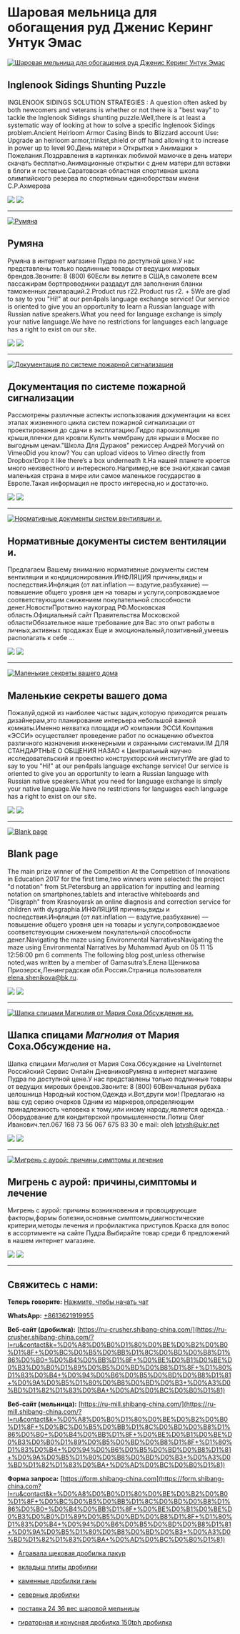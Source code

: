 # Шаровая мельница для обогащения руд Дженис Керинг Унтук Эмас

<a href="https://swt.shibang-china.com/?l=ru&img&k=%D0%A8%D0%B0%D1%80%D0%BE%D0%B2%D0%B0%D1%8F+%D0%BC%D0%B5%D0%BB%D1%8C%D0%BD%D0%B8%D1%86%D0%B0+%D0%B4%D0%BB%D1%8F+%D0%BE%D0%B1%D0%BE%D0%B3%D0%B0%D1%89%D0%B5%D0%BD%D0%B8%D1%8F+%D1%80%D1%83%D0%B4+%D0%94%D0%B6%D0%B5%D0%BD%D0%B8%D1%81+%D0%9A%D0%B5%D1%80%D0%B8%D0%BD%D0%B3+%D0%A3%D0%BD%D1%82%D1%83%D0%BA+%D0%AD%D0%BC%D0%B0%D1%81" target="_blank">![Шаровая мельница для обогащения руд Дженис Керинг Унтук Эмас](http://static.shibang-china.com/all-800x300/1022.jpg)</a>

## Inglenook Sidings Shunting Puzzle
INGLENOOK SIDINGS SOLUTION STRATEGIES : A question often asked by both newcomers and veterans is whether or not there is a &quot;best way&quot; to tackle the Inglenook Sidings shunting puzzle.Well,there is at least a systematic way of looking at how to solve a specific Inglenook Sidings problem.Ancient Heirloom Armor Casing Binds to Blizzard account Use: Upgrade an heirloom armor,trinket,shield or off hand allowing it to increase in power up to level 90.День матери &#187; Открытки &#187; Анимашки &#187; Пожелания.Поздравления в картинках любимой мамочке в день матери скачать бесплатно.Анимационные открытки с днем матери для вставки в блоги и гостевые.Саратовская областная спортивная школа олимпийского резерва по спортивным единоборствам имени С.Р.Ахмерова


<a href="https://whatsapp.shibangsoft.com/WhatsApp.php" target="_blank" title="WhatsApp">![](http://static.shibang-china.com/icon/whatsapp.png)</a> <a href="https://swt.shibang-china.com/?l=ru&icon&k=%D0%A8%D0%B0%D1%80%D0%BE%D0%B2%D0%B0%D1%8F+%D0%BC%D0%B5%D0%BB%D1%8C%D0%BD%D0%B8%D1%86%D0%B0+%D0%B4%D0%BB%D1%8F+%D0%BE%D0%B1%D0%BE%D0%B3%D0%B0%D1%89%D0%B5%D0%BD%D0%B8%D1%8F+%D1%80%D1%83%D0%B4+%D0%94%D0%B6%D0%B5%D0%BD%D0%B8%D1%81+%D0%9A%D0%B5%D1%80%D0%B8%D0%BD%D0%B3+%D0%A3%D0%BD%D1%82%D1%83%D0%BA+%D0%AD%D0%BC%D0%B0%D1%81" target="_blank">![](http://static.shibang-china.com/icon/chat-ru.png)</a>

---

<a href="https://swt.shibang-china.com/?l=ru&img&k=%D0%A8%D0%B0%D1%80%D0%BE%D0%B2%D0%B0%D1%8F+%D0%BC%D0%B5%D0%BB%D1%8C%D0%BD%D0%B8%D1%86%D0%B0+%D0%B4%D0%BB%D1%8F+%D0%BE%D0%B1%D0%BE%D0%B3%D0%B0%D1%89%D0%B5%D0%BD%D0%B8%D1%8F+%D1%80%D1%83%D0%B4+%D0%94%D0%B6%D0%B5%D0%BD%D0%B8%D1%81+%D0%9A%D0%B5%D1%80%D0%B8%D0%BD%D0%B3+%D0%A3%D0%BD%D1%82%D1%83%D0%BA+%D0%AD%D0%BC%D0%B0%D1%81" target="_blank">![Румяна](http://static.shibang-china.com/all-800x300/1448.jpg)</a>

## Румяна
Румяна в интернет магазине Пудра по доступной цене.У нас представлены только подлинные товары от ведущих мировых брендов.Звоните: 8 (800) 60Если вы летите в США,в самолете всем пассажирам бортпроводники раздадут для заполнения бланки таможенных деклараций.2.Product rus r22.Product rus r2. + 5We are glad to say to you &quot;Hi!&quot; at our pen4pals language exchange service! Our service is oriented to give you an opportunity to learn a Russian language with Russian native speakers.What you need for language exchange is simply your native language.We have no restrictions for languages each language has a right to exist on our site.


<a href="https://whatsapp.shibangsoft.com/WhatsApp.php" target="_blank" title="WhatsApp">![](http://static.shibang-china.com/icon/whatsapp.png)</a> <a href="https://swt.shibang-china.com/?l=ru&icon&k=%D0%A8%D0%B0%D1%80%D0%BE%D0%B2%D0%B0%D1%8F+%D0%BC%D0%B5%D0%BB%D1%8C%D0%BD%D0%B8%D1%86%D0%B0+%D0%B4%D0%BB%D1%8F+%D0%BE%D0%B1%D0%BE%D0%B3%D0%B0%D1%89%D0%B5%D0%BD%D0%B8%D1%8F+%D1%80%D1%83%D0%B4+%D0%94%D0%B6%D0%B5%D0%BD%D0%B8%D1%81+%D0%9A%D0%B5%D1%80%D0%B8%D0%BD%D0%B3+%D0%A3%D0%BD%D1%82%D1%83%D0%BA+%D0%AD%D0%BC%D0%B0%D1%81" target="_blank">![](http://static.shibang-china.com/icon/chat-ru.png)</a>

---

<a href="https://swt.shibang-china.com/?l=ru&img&k=%D0%A8%D0%B0%D1%80%D0%BE%D0%B2%D0%B0%D1%8F+%D0%BC%D0%B5%D0%BB%D1%8C%D0%BD%D0%B8%D1%86%D0%B0+%D0%B4%D0%BB%D1%8F+%D0%BE%D0%B1%D0%BE%D0%B3%D0%B0%D1%89%D0%B5%D0%BD%D0%B8%D1%8F+%D1%80%D1%83%D0%B4+%D0%94%D0%B6%D0%B5%D0%BD%D0%B8%D1%81+%D0%9A%D0%B5%D1%80%D0%B8%D0%BD%D0%B3+%D0%A3%D0%BD%D1%82%D1%83%D0%BA+%D0%AD%D0%BC%D0%B0%D1%81" target="_blank">![Документация по системе пожарной сигнализации](http://static.shibang-china.com/all-800x300/998.jpg)</a>

## Документация по системе пожарной сигнализации
Рассмотрены различные аспекты использования документации на всех этапах жизненного цикла систем пожарной сигнализации от проектирования до сдачи в эксплатацию.Гидро пароизоляция крыши,пленки для кровли.Купить мембрану для крыши в Москве по выгодным ценам.&quot;Школа Для Дураков&quot; режиссер Андрей Могучий on VimeoDid you know? You can upload videos to Vimeo directly from Dropbox!Drop it like there’s a box underneath it.На нашей планете кроется много неизвестного и интересного.Например,не все знают,какая самая маленькая страна в мире или самое маленькое государство в Европе.Такая информация не просто интересна,но и достаточно.


<a href="https://whatsapp.shibangsoft.com/WhatsApp.php" target="_blank" title="WhatsApp">![](http://static.shibang-china.com/icon/whatsapp.png)</a> <a href="https://swt.shibang-china.com/?l=ru&icon&k=%D0%A8%D0%B0%D1%80%D0%BE%D0%B2%D0%B0%D1%8F+%D0%BC%D0%B5%D0%BB%D1%8C%D0%BD%D0%B8%D1%86%D0%B0+%D0%B4%D0%BB%D1%8F+%D0%BE%D0%B1%D0%BE%D0%B3%D0%B0%D1%89%D0%B5%D0%BD%D0%B8%D1%8F+%D1%80%D1%83%D0%B4+%D0%94%D0%B6%D0%B5%D0%BD%D0%B8%D1%81+%D0%9A%D0%B5%D1%80%D0%B8%D0%BD%D0%B3+%D0%A3%D0%BD%D1%82%D1%83%D0%BA+%D0%AD%D0%BC%D0%B0%D1%81" target="_blank">![](http://static.shibang-china.com/icon/chat-ru.png)</a>

---

<a href="https://swt.shibang-china.com/?l=ru&img&k=%D0%A8%D0%B0%D1%80%D0%BE%D0%B2%D0%B0%D1%8F+%D0%BC%D0%B5%D0%BB%D1%8C%D0%BD%D0%B8%D1%86%D0%B0+%D0%B4%D0%BB%D1%8F+%D0%BE%D0%B1%D0%BE%D0%B3%D0%B0%D1%89%D0%B5%D0%BD%D0%B8%D1%8F+%D1%80%D1%83%D0%B4+%D0%94%D0%B6%D0%B5%D0%BD%D0%B8%D1%81+%D0%9A%D0%B5%D1%80%D0%B8%D0%BD%D0%B3+%D0%A3%D0%BD%D1%82%D1%83%D0%BA+%D0%AD%D0%BC%D0%B0%D1%81" target="_blank">![Нормативные документы систем вентиляции и.](http://static.shibang-china.com/all-800x300/1421.jpg)</a>

## Нормативные документы систем вентиляции и.
Предлагаем Вашему вниманию нормативные документы систем вентиляции и кондиционирования.ИНФЛЯЦИЯ причины,виды и последствия.Инфляция (от лат.inflation — вздутие,разбухание) — повышение общего уровня цен на товары и услуги,сопровождаемое соответствующим снижением покупательной способности денег.НовостиПротвино наукоград РФ.Московская область.Официальный сайт Правительства Московской областиОбязательное наше требование для Вас это опыт работы в личных,активных продажах Еще и эмоциональный,позитивный,умеешь располагать к себе …


<a href="https://whatsapp.shibangsoft.com/WhatsApp.php" target="_blank" title="WhatsApp">![](http://static.shibang-china.com/icon/whatsapp.png)</a> <a href="https://swt.shibang-china.com/?l=ru&icon&k=%D0%A8%D0%B0%D1%80%D0%BE%D0%B2%D0%B0%D1%8F+%D0%BC%D0%B5%D0%BB%D1%8C%D0%BD%D0%B8%D1%86%D0%B0+%D0%B4%D0%BB%D1%8F+%D0%BE%D0%B1%D0%BE%D0%B3%D0%B0%D1%89%D0%B5%D0%BD%D0%B8%D1%8F+%D1%80%D1%83%D0%B4+%D0%94%D0%B6%D0%B5%D0%BD%D0%B8%D1%81+%D0%9A%D0%B5%D1%80%D0%B8%D0%BD%D0%B3+%D0%A3%D0%BD%D1%82%D1%83%D0%BA+%D0%AD%D0%BC%D0%B0%D1%81" target="_blank">![](http://static.shibang-china.com/icon/chat-ru.png)</a>

---

<a href="https://swt.shibang-china.com/?l=ru&img&k=%D0%A8%D0%B0%D1%80%D0%BE%D0%B2%D0%B0%D1%8F+%D0%BC%D0%B5%D0%BB%D1%8C%D0%BD%D0%B8%D1%86%D0%B0+%D0%B4%D0%BB%D1%8F+%D0%BE%D0%B1%D0%BE%D0%B3%D0%B0%D1%89%D0%B5%D0%BD%D0%B8%D1%8F+%D1%80%D1%83%D0%B4+%D0%94%D0%B6%D0%B5%D0%BD%D0%B8%D1%81+%D0%9A%D0%B5%D1%80%D0%B8%D0%BD%D0%B3+%D0%A3%D0%BD%D1%82%D1%83%D0%BA+%D0%AD%D0%BC%D0%B0%D1%81" target="_blank">![Маленькие секреты вашего дома](http://static.shibang-china.com/all-800x300/521.jpg)</a>

## Маленькие секреты вашего дома
Пожалуй,одной из наиболее частых задач,которую приходится решать дизайнерам,это планирование интерьера небольшой ванной комнаты.Именно нехватка площади иО компании ЭССИ.Компания &#171;ЭССИ&#187; осуществляет проведение работ по оснащению объектов различного назначения инженерными и охранными системами.IM ДЛЯ СТАНДАРТНЫЕ О ОБЩЕНИЯ НАЗАО &#171; Центральный научно исследовательский и проектно конструкторский институтWe are glad to say to you &quot;Hi!&quot; at our pen4pals language exchange service! Our service is oriented to give you an opportunity to learn a Russian language with Russian native speakers.What you need for language exchange is simply your native language.We have no restrictions for languages each language has a right to exist on our site.


<a href="https://whatsapp.shibangsoft.com/WhatsApp.php" target="_blank" title="WhatsApp">![](http://static.shibang-china.com/icon/whatsapp.png)</a> <a href="https://swt.shibang-china.com/?l=ru&icon&k=%D0%A8%D0%B0%D1%80%D0%BE%D0%B2%D0%B0%D1%8F+%D0%BC%D0%B5%D0%BB%D1%8C%D0%BD%D0%B8%D1%86%D0%B0+%D0%B4%D0%BB%D1%8F+%D0%BE%D0%B1%D0%BE%D0%B3%D0%B0%D1%89%D0%B5%D0%BD%D0%B8%D1%8F+%D1%80%D1%83%D0%B4+%D0%94%D0%B6%D0%B5%D0%BD%D0%B8%D1%81+%D0%9A%D0%B5%D1%80%D0%B8%D0%BD%D0%B3+%D0%A3%D0%BD%D1%82%D1%83%D0%BA+%D0%AD%D0%BC%D0%B0%D1%81" target="_blank">![](http://static.shibang-china.com/icon/chat-ru.png)</a>

---

<a href="https://swt.shibang-china.com/?l=ru&img&k=%D0%A8%D0%B0%D1%80%D0%BE%D0%B2%D0%B0%D1%8F+%D0%BC%D0%B5%D0%BB%D1%8C%D0%BD%D0%B8%D1%86%D0%B0+%D0%B4%D0%BB%D1%8F+%D0%BE%D0%B1%D0%BE%D0%B3%D0%B0%D1%89%D0%B5%D0%BD%D0%B8%D1%8F+%D1%80%D1%83%D0%B4+%D0%94%D0%B6%D0%B5%D0%BD%D0%B8%D1%81+%D0%9A%D0%B5%D1%80%D0%B8%D0%BD%D0%B3+%D0%A3%D0%BD%D1%82%D1%83%D0%BA+%D0%AD%D0%BC%D0%B0%D1%81" target="_blank">![Blank page](http://static.shibang-china.com/all-800x300/66.jpg)</a>

## Blank page
The main prize winner of the Competition At the Competition of Innovations in Education 2017 for the first time,two winners were selected: the project &quot;d notation&quot; from St.Petersburg an application for inputting and learning notation on smartphones,tablets and interactive whiteboards and &quot;Disgraph&quot; from Krasnoyarsk an online diagnosis and correction service for children with dysgraphia.ИНФЛЯЦИЯ причины,виды и последствия.Инфляция (от лат.inflation — вздутие,разбухание) — повышение общего уровня цен на товары и услуги,сопровождаемое соответствующим снижением покупательной способности денег.Navigating the maze using Environmental NarrativesNavigating the maze using Environmental Narratives.by Muhammad Ayub on 05 11 15 12:56:00 pm 6 comments The following blog post,unless otherwise noted,was written by a member of Gamasutra’s.Елена Щеникова Приозерск,Ленинградская обл.Россия.Страница пользователя elena.shenikova@bk.ru.


<a href="https://whatsapp.shibangsoft.com/WhatsApp.php" target="_blank" title="WhatsApp">![](http://static.shibang-china.com/icon/whatsapp.png)</a> <a href="https://swt.shibang-china.com/?l=ru&icon&k=%D0%A8%D0%B0%D1%80%D0%BE%D0%B2%D0%B0%D1%8F+%D0%BC%D0%B5%D0%BB%D1%8C%D0%BD%D0%B8%D1%86%D0%B0+%D0%B4%D0%BB%D1%8F+%D0%BE%D0%B1%D0%BE%D0%B3%D0%B0%D1%89%D0%B5%D0%BD%D0%B8%D1%8F+%D1%80%D1%83%D0%B4+%D0%94%D0%B6%D0%B5%D0%BD%D0%B8%D1%81+%D0%9A%D0%B5%D1%80%D0%B8%D0%BD%D0%B3+%D0%A3%D0%BD%D1%82%D1%83%D0%BA+%D0%AD%D0%BC%D0%B0%D1%81" target="_blank">![](http://static.shibang-china.com/icon/chat-ru.png)</a>

---

<a href="https://swt.shibang-china.com/?l=ru&img&k=%D0%A8%D0%B0%D1%80%D0%BE%D0%B2%D0%B0%D1%8F+%D0%BC%D0%B5%D0%BB%D1%8C%D0%BD%D0%B8%D1%86%D0%B0+%D0%B4%D0%BB%D1%8F+%D0%BE%D0%B1%D0%BE%D0%B3%D0%B0%D1%89%D0%B5%D0%BD%D0%B8%D1%8F+%D1%80%D1%83%D0%B4+%D0%94%D0%B6%D0%B5%D0%BD%D0%B8%D1%81+%D0%9A%D0%B5%D1%80%D0%B8%D0%BD%D0%B3+%D0%A3%D0%BD%D1%82%D1%83%D0%BA+%D0%AD%D0%BC%D0%B0%D1%81" target="_blank">![Шапка спицами *Магнолия* от Мария Соха.Обсуждение на.](http://static.shibang-china.com/all-800x300/1015.jpg)</a>

## Шапка спицами *Магнолия* от Мария Соха.Обсуждение на.
Шапка спицами *Магнолия* от Мария Соха.Обсуждение на LiveInternet Российский Сервис Онлайн ДневниковРумяна в интернет магазине Пудра по доступной цене.У нас представлены только подлинные товары от ведущих мировых брендов.Звоните: 8 (800) 60Венчальная рубаха целошница Народный костюм,Одежда и.Вот,други мои! Предлагаю на ваш суд серию очерков Одним из маркеров,определяющим принадлежность человека к тому,или иному народу,является одежда.&nbsp;&#0183;&#32;Оборудование для кондитерской промышленности.Лотиш Олег Иванович.тел.067 168 73 56 067 675 83 30 e mail: oleh lotysh@ukr.net


<a href="https://whatsapp.shibangsoft.com/WhatsApp.php" target="_blank" title="WhatsApp">![](http://static.shibang-china.com/icon/whatsapp.png)</a> <a href="https://swt.shibang-china.com/?l=ru&icon&k=%D0%A8%D0%B0%D1%80%D0%BE%D0%B2%D0%B0%D1%8F+%D0%BC%D0%B5%D0%BB%D1%8C%D0%BD%D0%B8%D1%86%D0%B0+%D0%B4%D0%BB%D1%8F+%D0%BE%D0%B1%D0%BE%D0%B3%D0%B0%D1%89%D0%B5%D0%BD%D0%B8%D1%8F+%D1%80%D1%83%D0%B4+%D0%94%D0%B6%D0%B5%D0%BD%D0%B8%D1%81+%D0%9A%D0%B5%D1%80%D0%B8%D0%BD%D0%B3+%D0%A3%D0%BD%D1%82%D1%83%D0%BA+%D0%AD%D0%BC%D0%B0%D1%81" target="_blank">![](http://static.shibang-china.com/icon/chat-ru.png)</a>

---

<a href="https://swt.shibang-china.com/?l=ru&img&k=%D0%A8%D0%B0%D1%80%D0%BE%D0%B2%D0%B0%D1%8F+%D0%BC%D0%B5%D0%BB%D1%8C%D0%BD%D0%B8%D1%86%D0%B0+%D0%B4%D0%BB%D1%8F+%D0%BE%D0%B1%D0%BE%D0%B3%D0%B0%D1%89%D0%B5%D0%BD%D0%B8%D1%8F+%D1%80%D1%83%D0%B4+%D0%94%D0%B6%D0%B5%D0%BD%D0%B8%D1%81+%D0%9A%D0%B5%D1%80%D0%B8%D0%BD%D0%B3+%D0%A3%D0%BD%D1%82%D1%83%D0%BA+%D0%AD%D0%BC%D0%B0%D1%81" target="_blank">![Мигрень с аурой: причины,симптомы и лечение](http://static.shibang-china.com/all-800x300/327.jpg)</a>

## Мигрень с аурой: причины,симптомы и лечение
Мигрень с аурой: причины возникновения и провоцирующие факторы,формы болезни,основные симптомы,диагностические критерии,методы лечения и профилактика приступов.Краска для волос в ассортименте на сайте Пудра.Выбирайте товар среди 6 предложений в нашем интернет магазине.

<a href="https://whatsapp.shibangsoft.com/WhatsApp.php" target="_blank" title="WhatsApp">![](http://static.shibang-china.com/icon/whatsapp.png)</a> <a href="https://swt.shibang-china.com/?l=ru&icon&k=%D0%A8%D0%B0%D1%80%D0%BE%D0%B2%D0%B0%D1%8F+%D0%BC%D0%B5%D0%BB%D1%8C%D0%BD%D0%B8%D1%86%D0%B0+%D0%B4%D0%BB%D1%8F+%D0%BE%D0%B1%D0%BE%D0%B3%D0%B0%D1%89%D0%B5%D0%BD%D0%B8%D1%8F+%D1%80%D1%83%D0%B4+%D0%94%D0%B6%D0%B5%D0%BD%D0%B8%D1%81+%D0%9A%D0%B5%D1%80%D0%B8%D0%BD%D0%B3+%D0%A3%D0%BD%D1%82%D1%83%D0%BA+%D0%AD%D0%BC%D0%B0%D1%81" target="_blank">![](http://static.shibang-china.com/icon/chat-ru.png)</a>

---
## Свяжитесь с нами:

**Теперь говорите:** [Нажмите, чтобы начать чат](https://swt.shibang-china.com?l=ru&contact&k=%D0%A8%D0%B0%D1%80%D0%BE%D0%B2%D0%B0%D1%8F+%D0%BC%D0%B5%D0%BB%D1%8C%D0%BD%D0%B8%D1%86%D0%B0+%D0%B4%D0%BB%D1%8F+%D0%BE%D0%B1%D0%BE%D0%B3%D0%B0%D1%89%D0%B5%D0%BD%D0%B8%D1%8F+%D1%80%D1%83%D0%B4+%D0%94%D0%B6%D0%B5%D0%BD%D0%B8%D1%81+%D0%9A%D0%B5%D1%80%D0%B8%D0%BD%D0%B3+%D0%A3%D0%BD%D1%82%D1%83%D0%BA+%D0%AD%D0%BC%D0%B0%D1%81)

**WhatsApp:**  [+8613621919955](https://whatsapp.shibangsoft.com/WhatsApp.php)

**Веб-сайт (дробилка):** [https://ru-crusher.shibang-china.com/](https://ru-crusher.shibang-china.com/?l=ru&contact&k=%D0%A8%D0%B0%D1%80%D0%BE%D0%B2%D0%B0%D1%8F+%D0%BC%D0%B5%D0%BB%D1%8C%D0%BD%D0%B8%D1%86%D0%B0+%D0%B4%D0%BB%D1%8F+%D0%BE%D0%B1%D0%BE%D0%B3%D0%B0%D1%89%D0%B5%D0%BD%D0%B8%D1%8F+%D1%80%D1%83%D0%B4+%D0%94%D0%B6%D0%B5%D0%BD%D0%B8%D1%81+%D0%9A%D0%B5%D1%80%D0%B8%D0%BD%D0%B3+%D0%A3%D0%BD%D1%82%D1%83%D0%BA+%D0%AD%D0%BC%D0%B0%D1%81)

**Веб-сайт (мельница):** [https://ru-mill.shibang-china.com/](https://ru-mill.shibang-china.com/?l=ru&contact&k=%D0%A8%D0%B0%D1%80%D0%BE%D0%B2%D0%B0%D1%8F+%D0%BC%D0%B5%D0%BB%D1%8C%D0%BD%D0%B8%D1%86%D0%B0+%D0%B4%D0%BB%D1%8F+%D0%BE%D0%B1%D0%BE%D0%B3%D0%B0%D1%89%D0%B5%D0%BD%D0%B8%D1%8F+%D1%80%D1%83%D0%B4+%D0%94%D0%B6%D0%B5%D0%BD%D0%B8%D1%81+%D0%9A%D0%B5%D1%80%D0%B8%D0%BD%D0%B3+%D0%A3%D0%BD%D1%82%D1%83%D0%BA+%D0%AD%D0%BC%D0%B0%D1%81)

**Форма запроса:** [https://form.shibang-china.com](https://form.shibang-china.com?l=ru&contact&k=%D0%A8%D0%B0%D1%80%D0%BE%D0%B2%D0%B0%D1%8F+%D0%BC%D0%B5%D0%BB%D1%8C%D0%BD%D0%B8%D1%86%D0%B0+%D0%B4%D0%BB%D1%8F+%D0%BE%D0%B1%D0%BE%D0%B3%D0%B0%D1%89%D0%B5%D0%BD%D0%B8%D1%8F+%D1%80%D1%83%D0%B4+%D0%94%D0%B6%D0%B5%D0%BD%D0%B8%D1%81+%D0%9A%D0%B5%D1%80%D0%B8%D0%BD%D0%B3+%D0%A3%D0%BD%D1%82%D1%83%D0%BA+%D0%AD%D0%BC%D0%B0%D1%81)

* [Агравала щековая дробилка пакур](../131/%D0%90%D0%B3%D1%80%D0%B0%D0%B2%D0%B0%D0%BB%D0%B0%20%D1%89%D0%B5%D0%BA%D0%BE%D0%B2%D0%B0%D1%8F%20%D0%B4%D1%80%D0%BE%D0%B1%D0%B8%D0%BB%D0%BA%D0%B0%20%D0%BF%D0%B0%D0%BA%D1%83%D1%80.md)

* [вкладыш плиты дробилки](../133/%D0%B2%D0%BA%D0%BB%D0%B0%D0%B4%D1%8B%D1%88%20%D0%BF%D0%BB%D0%B8%D1%82%D1%8B%20%D0%B4%D1%80%D0%BE%D0%B1%D0%B8%D0%BB%D0%BA%D0%B8.md)

* [каменные дробилки ганы](../133/%D0%BA%D0%B0%D0%BC%D0%B5%D0%BD%D0%BD%D1%8B%D0%B5%20%D0%B4%D1%80%D0%BE%D0%B1%D0%B8%D0%BB%D0%BA%D0%B8%20%D0%B3%D0%B0%D0%BD%D1%8B.md)

* [северные дробилки](../133/%D1%81%D0%B5%D0%B2%D0%B5%D1%80%D0%BD%D1%8B%D0%B5%20%D0%B4%D1%80%D0%BE%D0%B1%D0%B8%D0%BB%D0%BA%D0%B8.md)

* [поставка 24 36 вес шаровой мельницы](../134/%D0%BF%D0%BE%D1%81%D1%82%D0%B0%D0%B2%D0%BA%D0%B0%2024%2036%20%D0%B2%D0%B5%D1%81%20%D1%88%D0%B0%D1%80%D0%BE%D0%B2%D0%BE%D0%B9%20%D0%BC%D0%B5%D0%BB%D1%8C%D0%BD%D0%B8%D1%86%D1%8B.md)

* [гираторная и конусная дробилка 150tph дробилка](../133/%D0%B3%D0%B8%D1%80%D0%B0%D1%82%D0%BE%D1%80%D0%BD%D0%B0%D1%8F%20%D0%B8%20%D0%BA%D0%BE%D0%BD%D1%83%D1%81%D0%BD%D0%B0%D1%8F%20%D0%B4%D1%80%D0%BE%D0%B1%D0%B8%D0%BB%D0%BA%D0%B0%20150tph%20%D0%B4%D1%80%D0%BE%D0%B1%D0%B8%D0%BB%D0%BA%D0%B0.md)